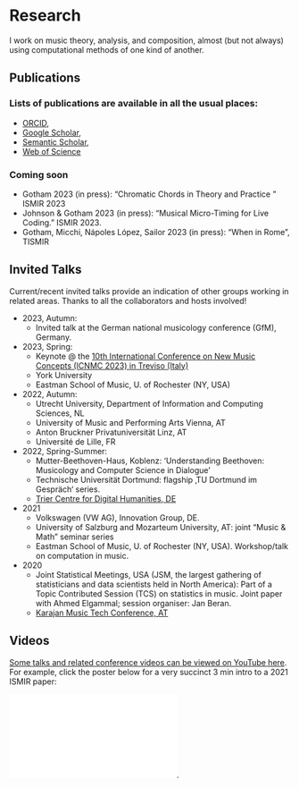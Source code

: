 # Research

I work on music theory, analysis, and composition, almost (but not always) using computational methods of one kind of another.

## Publications

### Lists of publications are available in all the usual places:
- [ORCID](https://orcid.org/0000-0003-0722-3074), 
- [Google Scholar](https://scholar.google.com/citations?view_op=list_works&hl=en&user=bA0PEo0AAAAJ),
- [Semantic Scholar](https://www.semanticscholar.org/author/Mark-R.-H.-Gotham/28367380),
- [Web of Science](https://www.webofscience.com/wos/author/record/IUN-5075-2023)


### Coming soon

- Gotham 2023 (in press): “Chromatic Chords in Theory and Practice ” ISMIR 2023
- Johnson \& Gotham 2023 (in press): “Musical Micro-Timing for Live Coding.” ISMIR 2023.
- Gotham, Micchi, Nápoles López, Sailor 2023 (in press): “When in Rome”, TISMIR

## Invited Talks

Current/recent invited talks provide an indication of other groups working in related areas.
Thanks to all the collaborators and hosts involved!

- 2023, Autumn:
	- Invited talk at the German national musicology conference (GfM), Germany.
- 2023, Spring:
	- Keynote @ the [10th International Conference on New Music Concepts (ICNMC 2023) in Treviso (Italy)](http://www.studiomusicatreviso.it/icnmc/icnmc.php)
	- York University
	- Eastman School of Music, U. of Rochester (NY, USA)
- 2022, Autumn: 
	- Utrecht University, Department of Information and Computing Sciences, NL
	- University of Music and Performing Arts Vienna, AT
	- Anton Bruckner Privatuniversität Linz, AT
	- Université de Lille, FR
- 2022, Spring-Summer: 
	- Mutter-Beethoven-Haus, Koblenz: ‘Understanding Beethoven: Musicology and Computer Science in Dialogue’ 
	- Technische Universität Dortmund: flagship ‚TU Dortmund im Gespräch‘ series.
	- [Trier Centre for Digital Humanities, DE](https://tcdh.uni-trier.de/)
- 2021 
	- Volkswagen (VW AG), Innovation Group, DE.
	- University of Salzburg and Mozarteum University, AT: joint “Music & Math” seminar series
	- Eastman School of Music, U. of Rochester (NY, USA). Workshop/talk on computation in music.
- 2020 
	- Joint Statistical Meetings, USA (JSM, the largest gathering of statisticians and data scientists held in North America): Part of a Topic Contributed Session (TCS) on statistics in music. Joint paper with Ahmed Elgammal; session organiser: Jan Beran.
	- [Karajan Music Tech Conference, AT](https://www.karajanmusictech.com)

## Videos

[Some talks and related conference videos can be viewed on YouTube here](https://www.youtube.com/@markgotham8699).
For example, click the poster below for a very succinct 3 min intro to a 2021 ISMIR paper:

[![ISMIR 2021 paper intro](images/When_What_Poster.pdf)](https://www.youtube.com/watch?v=iFjeorX6juo).